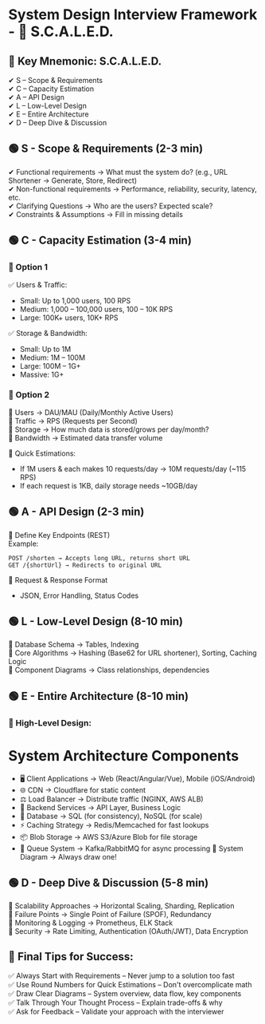 # System Design Interview Framework - 🚀 S.C.A.L.E.D.
## 🔑 Key Mnemonic: S.C.A.L.E.D.
✔ S – Scope & Requirements  
✔ C – Capacity Estimation  
✔ A – API Design  
✔ L – Low-Level Design  
✔ E – Entire Architecture  
✔ D – Deep Dive & Discussion  

## 🟢 S - Scope & Requirements (2-3 min)
✔ Functional requirements → What must the system do? (e.g., URL Shortener → Generate, Store, Redirect)  
✔ Non-functional requirements → Performance, reliability, security, latency, etc.  
✔ Clarifying Questions → Who are the users? Expected scale?   
✔ Constraints & Assumptions → Fill in missing details  

## 🟢 C - Capacity Estimation (3-4 min)

### 🔹 Option 1
✅ Users & Traffic:
- Small: Up to 1,000 users, 100 RPS
- Medium: 1,000 – 100,000 users, 100 – 10K RPS
- Large: 100K+ users, 10K+ RPS

✅ Storage & Bandwidth:
- Small: Up to 1M 
- Medium: 1M – 100M 
- Large: 100M – 1G+ 
- Massive: 1G+ 

### 🔹 Option 2
📌 Users → DAU/MAU (Daily/Monthly Active Users)  
📌 Traffic → RPS (Requests per Second)  
📌 Storage → How much data is stored/grows per day/month?  
📌 Bandwidth → Estimated data transfer volume  

🔢 Quick Estimations:
- If 1M users & each makes 10 requests/day → 10M requests/day (~115 RPS)
- If each request is 1KB, daily storage needs ~10GB/day

## 🟢 A - API Design (2-3 min)
📌 Define Key Endpoints (REST)  
Example:
```http
POST /shorten → Accepts long URL, returns short URL
GET /{shortUrl} → Redirects to original URL
```

📌 Request & Response Format  
- JSON, Error Handling, Status Codes

## 🟢 L - Low-Level Design (8-10 min)
📌 Database Schema → Tables, Indexing  
📌 Core Algorithms → Hashing (Base62 for URL shortener), Sorting, Caching Logic  
📌 Component Diagrams → Class relationships, dependencies  

## 🟢 E - Entire Architecture (8-10 min)

### 📌 High-Level Design:
# System Architecture Components
* 🖥️ Client Applications → Web (React/Angular/Vue), Mobile (iOS/Android)
* 🌐 CDN → Cloudflare for static content
* ⚖️ Load Balancer → Distribute traffic (NGINX, AWS ALB)
* 🔧 Backend Services → API Layer, Business Logic
* 💾 Database → SQL (for consistency), NoSQL (for scale)
* ⚡ Caching Strategy → Redis/Memcached for fast lookups
* 📦 Blob Storage → AWS S3/Azure Blob for file storage
* 📨 Queue System → Kafka/RabbitMQ for async processing
📌 System Diagram → Always draw one!

## 🟢 D - Deep Dive & Discussion (5-8 min)
📌 Scalability Approaches → Horizontal Scaling, Sharding, Replication  
📌 Failure Points → Single Point of Failure (SPOF), Redundancy  
📌 Monitoring & Logging → Prometheus, ELK Stack  
📌 Security → Rate Limiting, Authentication (OAuth/JWT), Data Encryption  

## 🎯 Final Tips for Success:
✅ Always Start with Requirements – Never jump to a solution too fast  
✅ Use Round Numbers for Quick Estimations – Don't overcomplicate math  
✅ Draw Clear Diagrams – System overview, data flow, key components  
✅ Talk Through Your Thought Process – Explain trade-offs & why  
✅ Ask for Feedback – Validate your approach with the interviewer  


